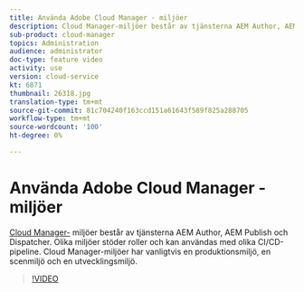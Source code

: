 ```yaml
---
title: Använda Adobe Cloud Manager - miljöer
description: Cloud Manager-miljöer består av tjänsterna AEM Author, AEM Publish och Dispatcher. Olika miljöer stöder roller och kan användas med olika CI/CD-pipeline. Cloud Manager-miljöer har vanligtvis en produktionsmiljö, en scenmiljö och en utvecklingsmiljö.
sub-product: cloud-manager
topics: Administration
audience: administrator
doc-type: feature video
activity: use
version: cloud-service
kt: 6871
thumbnail: 26318.jpg
translation-type: tm+mt
source-git-commit: 81c704240f163ccd151a61643f589f825a288705
workflow-type: tm+mt
source-wordcount: '100'
ht-degree: 0%

---
```



# Använda Adobe Cloud Manager - miljöer

[Cloud Manager-](https://experienceleague.adobe.com/docs/experience-manager-cloud-manager/using/how-to-use/manage-your-environment.html) miljöer består av tjänsterna AEM Author, AEM Publish och Dispatcher. Olika miljöer stöder roller och kan användas med olika CI/CD-pipeline. Cloud Manager-miljöer har vanligtvis en produktionsmiljö, en scenmiljö och en utvecklingsmiljö.

>[!VIDEO](https://video.tv.adobe.com/v/26318/?quality=12&learn=on&hidetitle=true)
